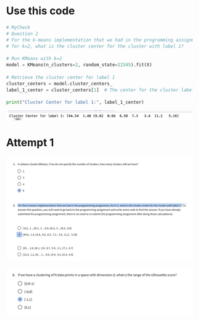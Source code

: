 # Use this code
```python
# MyCheck
# Question 2
# For the k-means implementation that we had in the programming assignment, 
# for k=2, what is the cluster center for the cluster with label 1?

# Run KMeans with k=2
model = KMeans(n_clusters=2, random_state=12345).fit(X)

# Retrieve the cluster center for label 1
cluster_centers = model.cluster_centers_
label_1_center = cluster_centers[1]  # The center for the cluster labeled 1

print("Cluster Center for label 1:", label_1_center)

```

![alt text](image-69.png)

# Attempt 1
![alt text](image-70.png)

![alt text](image-71.png)